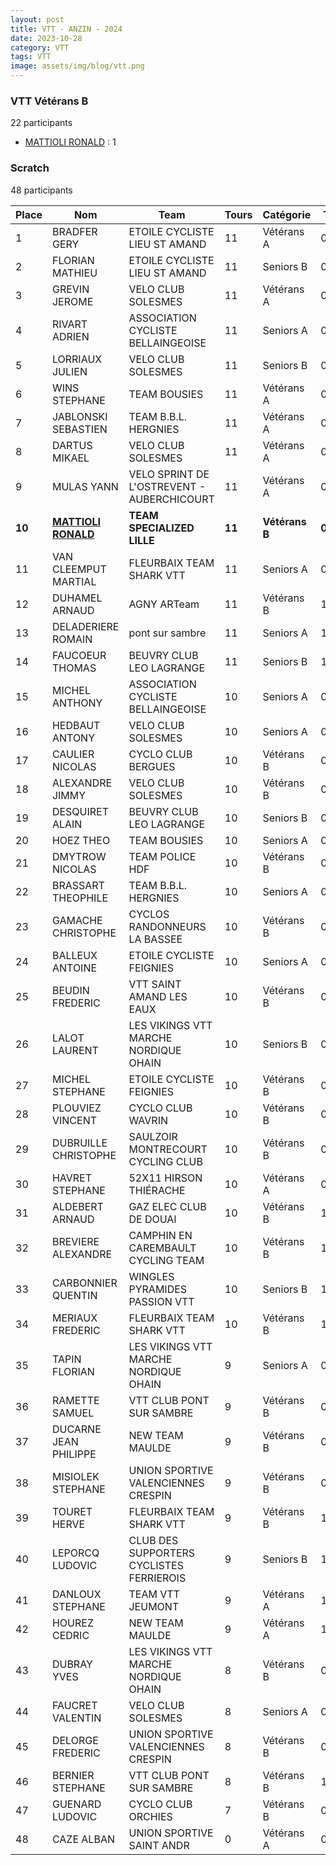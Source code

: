 ```yaml
---
layout: post
title: VTT - ANZIN - 2024
date: 2023-10-28
category: VTT
tags: VTT
image: assets/img/blog/vtt.png
---
```


### VTT Vétérans B
22 participants
- [MATTIOLI RONALD](https://teamspecializedlille.cc/coureurs/mattiolironald) : 1

### Scratch
48 participants

| Place | Nom | Team | Tours | Catégorie | Temps |
|---|---|---|---|---|---|
| 1 | BRADFER GERY | ETOILE CYCLISTE LIEU ST AMAND | 11 | Vétérans A | 0:56:0 | 
| 2 | FLORIAN MATHIEU | ETOILE CYCLISTE LIEU ST AMAND | 11 | Seniors B | 0:56:51 | 
| 3 | GREVIN JEROME | VELO CLUB SOLESMES | 11 | Vétérans A | 0:57:0 | 
| 4 | RIVART ADRIEN | ASSOCIATION CYCLISTE BELLAINGEOISE | 11 | Seniors A | 0:57:12 | 
| 5 | LORRIAUX JULIEN | VELO CLUB SOLESMES | 11 | Seniors B | 0:58:8 | 
| 6 | WINS STEPHANE | TEAM BOUSIES | 11 | Vétérans A | 0:58:42 | 
| 7 | JABLONSKI SEBASTIEN | TEAM B.B.L. HERGNIES | 11 | Vétérans A | 0:58:56 | 
| 8 | DARTUS MIKAEL | VELO CLUB SOLESMES | 11 | Vétérans A | 0:59:18 | 
| 9 | MULAS YANN | VELO SPRINT DE L'OSTREVENT - AUBERCHICOURT | 11 | Vétérans A | 0:59:18 | 
| **10** | **[MATTIOLI RONALD](https://teamspecializedlille.cc/coureurs/mattiolironald)** | **TEAM SPECIALIZED LILLE** | **11** | **Vétérans B** | **0:59:28** | 
| 11 | VAN CLEEMPUT MARTIAL | FLEURBAIX TEAM SHARK VTT | 11 | Seniors A | 0:59:35 | 
| 12 | DUHAMEL ARNAUD | AGNY ARTeam | 11 | Vétérans B | 1:0:38 | 
| 13 | DELADERIERE ROMAIN | pont sur sambre | 11 | Seniors A | 1:0:55 | 
| 14 | FAUCOEUR THOMAS | BEUVRY CLUB LEO LAGRANGE | 11 | Seniors B | 1:1:19 | 
| 15 | MICHEL ANTHONY | ASSOCIATION CYCLISTE BELLAINGEOISE | 10 | Seniors A | 0:56:34 | 
| 16 | HEDBAUT ANTONY | VELO CLUB SOLESMES | 10 | Seniors A | 0:56:47 | 
| 17 | CAULIER NICOLAS | CYCLO CLUB BERGUES | 10 | Vétérans B | 0:57:3 | 
| 18 | ALEXANDRE JIMMY | VELO CLUB SOLESMES | 10 | Vétérans B | 0:57:20 | 
| 19 | DESQUIRET ALAIN | BEUVRY CLUB LEO LAGRANGE | 10 | Seniors B | 0:57:31 | 
| 20 | HOEZ THEO | TEAM BOUSIES | 10 | Seniors A | 0:57:39 | 
| 21 | DMYTROW NICOLAS | TEAM POLICE HDF | 10 | Vétérans B | 0:57:48 | 
| 22 | BRASSART THEOPHILE | TEAM B.B.L. HERGNIES | 10 | Seniors A | 0:57:59 | 
| 23 | GAMACHE CHRISTOPHE | CYCLOS RANDONNEURS LA BASSEE | 10 | Vétérans B | 0:58:3 | 
| 24 | BALLEUX ANTOINE | ETOILE CYCLISTE FEIGNIES | 10 | Seniors A | 0:58:19 | 
| 25 | BEUDIN FREDERIC | VTT SAINT AMAND LES EAUX | 10 | Vétérans B | 0:58:19 | 
| 26 | LALOT LAURENT | LES VIKINGS VTT MARCHE NORDIQUE OHAIN | 10 | Seniors B | 0:58:41 | 
| 27 | MICHEL STEPHANE | ETOILE CYCLISTE FEIGNIES | 10 | Vétérans B | 0:59:17 | 
| 28 | PLOUVIEZ VINCENT | CYCLO CLUB WAVRIN | 10 | Vétérans B | 0:59:17 | 
| 29 | DUBRUILLE CHRISTOPHE | SAULZOIR MONTRECOURT CYCLING CLUB | 10 | Vétérans B | 0:59:26 | 
| 30 | HAVRET STEPHANE | 52X11 HIRSON THIÉRACHE | 10 | Vétérans A | 0:59:36 | 
| 31 | ALDEBERT ARNAUD | GAZ ELEC CLUB DE DOUAI | 10 | Vétérans B | 1:0:18 | 
| 32 | BREVIERE ALEXANDRE | CAMPHIN EN CAREMBAULT CYCLING TEAM | 10 | Vétérans B | 1:1:6 | 
| 33 | CARBONNIER QUENTIN | WINGLES PYRAMIDES PASSION VTT | 10 | Seniors B | 1:1:26 | 
| 34 | MERIAUX FREDERIC | FLEURBAIX TEAM SHARK VTT | 10 | Vétérans B | 1:1:31 | 
| 35 | TAPIN FLORIAN | LES VIKINGS VTT MARCHE NORDIQUE OHAIN | 9 | Seniors A | 0:56:7 | 
| 36 | RAMETTE SAMUEL | VTT  CLUB PONT SUR SAMBRE | 9 | Vétérans B | 0:56:54 | 
| 37 | DUCARNE JEAN PHILIPPE | NEW TEAM MAULDE | 9 | Vétérans B | 0:57:29 | 
| 38 | MISIOLEK STEPHANE | UNION SPORTIVE VALENCIENNES CRESPIN | 9 | Vétérans B | 0:59:11 | 
| 39 | TOURET HERVE | FLEURBAIX TEAM SHARK VTT | 9 | Vétérans B | 1:0:40 | 
| 40 | LEPORCQ LUDOVIC | CLUB DES SUPPORTERS CYCLISTES FERRIEROIS | 9 | Seniors B | 1:1:24 | 
| 41 | DANLOUX STEPHANE | TEAM VTT JEUMONT | 9 | Vétérans A | 1:1:30 | 
| 42 | HOUREZ CEDRIC | NEW TEAM MAULDE | 9 | Vétérans A | 1:1:44 | 
| 43 | DUBRAY YVES | LES VIKINGS VTT MARCHE NORDIQUE OHAIN | 8 | Vétérans B | 0:57:8 | 
| 44 | FAUCRET VALENTIN | VELO CLUB SOLESMES | 8 | Seniors A | 0:57:41 | 
| 45 | DELORGE FREDERIC | UNION SPORTIVE VALENCIENNES CRESPIN | 8 | Vétérans B | 0:59:3 | 
| 46 | BERNIER STEPHANE | VTT  CLUB PONT SUR SAMBRE | 8 | Vétérans B | 1:1:37 | 
| 47 | GUENARD LUDOVIC | CYCLO CLUB ORCHIES | 7 | Vétérans B | 0:56:51 | 
| 48 | CAZE ALBAN | UNION SPORTIVE SAINT ANDR | 0 | Vétérans A | 0:38:53 | 
